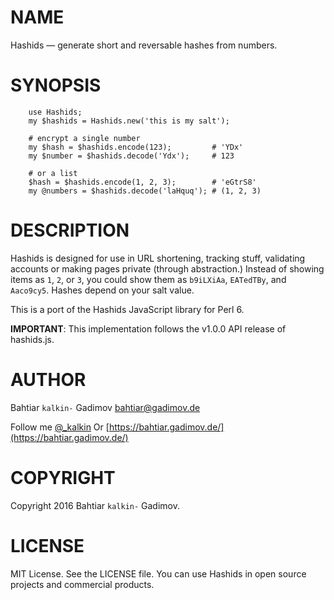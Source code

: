 NAME
====

Hashids — generate short and reversable hashes from numbers.

SYNOPSIS
========

```perl6
    use Hashids;
    my $hashids = Hashids.new('this is my salt');

    # encrypt a single number
    my $hash = $hashids.encode(123);         # 'YDx'
    my $number = $hashids.decode('Ydx');     # 123

    # or a list
    $hash = $hashids.encode(1, 2, 3);        # 'eGtrS8'
    my @numbers = $hashids.decode('laHquq'); # (1, 2, 3)
```

DESCRIPTION
===========

Hashids is designed for use in URL shortening, tracking stuff, validating accounts or making pages private (through abstraction.) Instead of showing items as `1`, `2`, or `3`, you could show them as `b9iLXiAa`, `EATedTBy`, and `Aaco9cy5`. Hashes depend on your salt value.

This is a port of the Hashids JavaScript library for Perl 6.

**IMPORTANT**: This implementation follows the v1.0.0 API release of hashids.js.

AUTHOR
======

Bahtiar `kalkin-` Gadimov <bahtiar@gadimov.de>

Follow me [@_kalkin](https://twitter.com/_kalkin) Or [https://bahtiar.gadimov.de/](https://bahtiar.gadimov.de/)

COPYRIGHT
=========

Copyright 2016 Bahtiar `kalkin-` Gadimov.

LICENSE
=======

MIT License. See the LICENSE file. You can use Hashids in open source projects and commercial products.
